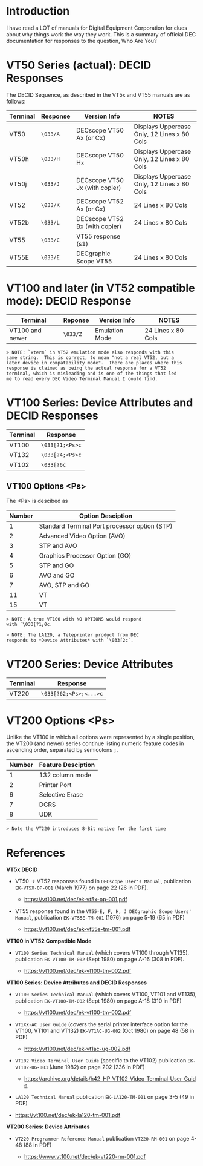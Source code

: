 # Introduction

I have read a LOT of manuals for Digital Equipment Corporation for
clues about why things work the way they work.  This is a summary
of official DEC documentation for responses to the question,
Who Are You?

# VT50 Series (actual): DECID Responses

The DECID Sequence, as described in the VT5x and VT55 manuals
are as follows:

| Terminal | Response | Version Info | NOTES |
| -------- | -------- |--------------|-------|
| VT50     |  `\033/A` | DECscope VT50 Ax (or Cx) | Displays Uppercase Only, 12 Lines x 80 Cols |
| VT50h    |  `\033/H` | DECscope VT50 Hx | Displays Uppercase Only, 12 Lines x 80 Cols |
| VT50j    |  `\033/J` | DECscope VT50 Jx (with copier) | Displays Uppercase Only, 12 Lines x 80 Cols |
| VT52     |  `\033/K` | DECscope VT52 Ax (or Cx) | 24 Lines x 80 Cols |
| VT52b    |  `\033/L` | DECscope VT52 Bx (with copier) | 24 Lines x 80 Cols |
| VT55     |  `\033/C` | VT55 response (s1) |
| VT55E    |  `\033/E` | DECgraphic Scope VT55 | 24 Lines x 80 Cols |

# VT100 and later (in VT52 compatible mode): DECID Response

| Terminal        | Reponse  | Version Info   | NOTES |
| --------------- |----------|----------------|-------|
| VT100 and newer | `\033/Z` | Emulation Mode | 24 Lines x 80 Cols |

    > NOTE: `xterm` in VT52 emulation mode also responds with this
    same string.  This is correct, to mean "not a real VT52, but a
    later device in compatability mode".  There are places where this
    response is claimed as being the actual response for a VT52
    terminal, which is misleading and is one of the things that led
    me to read every DEC Video Terminal Manual I could find.

# VT100 Series: Device Attributes and DECID Responses

| Terminal | Response        |
|----------|-----------------|
| VT100    | `\033[?1;<Ps>c` |
| VT132    | `\033[?4;<Ps>c` |
| VT102    | `\033[?6c`      |

## VT100 Options \<Ps>

The \<Ps> is descibed as

| Number | Option Desciption  |
|--------| ------------------ |
| 1      | Standard Terminal Port processor option (STP) |
| 2      | Advanced Video Option (AVO)    |
| 3      | STP and AVO                    |
| 4      | Graphics Processor Option (GO) |
| 5      | STP and GO                     |
| 6      | AVO and GO                     |
| 7      | AVO, STP and GO                |
| 11     | VT|XX-AC                       |
| 15     | VT|XX-AC and Graphics Processor |

    > NOTE: A true VT100 with NO OPTIONS would respond
    with `\033[?1;0c.

    > NOTE: The LA120, a Teleprinter product from DEC
    responds to *Device Attributes* with `\033[2c`.

# VT200 Series: Device Attributes

| Terminal | Response        |
|----------|-----------------|
| VT220    | `\033[?62;<Ps>;<...>c` |

# VT200 Options \<Ps>

Unlike the VT100 in which all options were represented by a single
position, the VT200 (and newer) series continue listing numeric
feature codes in ascending order, separated by semicolons ` ; `.

| Number | Feature Desciption  |
|--------| ------------------- |
| 1      | 132 column mode     |
| 2      | Printer Port        |
| 6      | Selective Erase     |
| 7      | DCRS                |
| 8      | UDK                 |

    > Note the VT220 introduces 8-Bit native for the first time

# References

**VT5x DECID**

* VT50 -> VT52 responses found in
`DECscope User's Manual`, publication `EK-VT5X-OP-001` (March 1977)
on page 22 (26 in PDF).

    * https://vt100.net/dec/ek-vt5x-op-001.pdf

* VT55 response found in the
`VT55-E, F, H, J DECgraphic Scope Users' Manual`,
publication `EK-VT55E-TM-001` (1976) on page 5-19 (65 in PDF)

    * https://vt100.net/dec/ek-vt55e-tm-001.pdf

**VT100 in VT52 Compatible Mode**

* `VT100 Series Technical Manual` (which covers VT100 through VT135),
publication `EK-VT100-TM-002` (Sept 1980) on page A-16 (308 in PDF).

    * https://vt100.net/dec/ek-vt100-tm-002.pdf

**VT100 Series: Device Attributes and DECID Responses**

* `VT100 Series Technical Manual` (which covers VT100, VT101 and
    VT135), publication `EK-VT100-TM-002` (Sept 1980) on page
    A-18 (310 in PDF)

    * https://vt100.net/dec/ek-vt100-tm-002.pdf

* `VT1XX-AC User Guide` (covers the serial printer interface option
    for the VT100, VT101 and VT132) `EK-VT1AC-UG-002` (Oct 1980) on
    page 48 (58 in PDF)

    * https://vt100.net/dec/ek-vt1ac-ug-002.pdf

* `VT102 Video Terminal User Guide` (specific to the VT102)
    publication `EK-VT102-UG-003` (June 1982) on
    page 202 (236 in PDF)

    * https://archive.org/details/h42_HP_VT102_Video_Terminal_User_Guide

* `LA120 Technical Manual`
publication `EK-LA120-TM-001` on page 3-5 (49 in PDF)

* https://vt100.net/dec/ek-la120-tm-001.pdf

**VT200 Series: Device Attributes**

* `VT220 Programmer Reference Manual` publication `VT220-RM-001` on
    page 4-48 (88 in PDF)

    * https://www.vt100.net/dec/ek-vt220-rm-001.pdf

